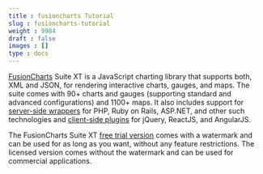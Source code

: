 ```yaml
---
title : fusioncharts Tutorial
slug : fusioncharts-tutorial
weight : 9984
draft : false
images : []
type : docs
---
```


[FusionCharts][1] Suite XT is a JavaScript charting library that supports both, XML and JSON, for rendering interactive charts, gauges, and maps. The suite comes with 90+ charts and gauges (supporting standard and advanced configurations) and 1100+ maps. It also includes support for [server-side wrappers][2] for PHP, Ruby on Rails, ASP.NET, and other such technologies and [client-side plugins][2] for jQuery, ReactJS, and AngularJS.

The FusionCharts Suite XT [free trial version][3] comes with a watermark and can be used for as long as you want, without any feature restrictions. The licensed version comes without the watermark and can be used for commercial applications.


  [1]: http://www.fusioncharts.com/
  [2]: http://www.fusioncharts.com/extensions/
  [3]: http://www.fusioncharts.com/download/

